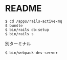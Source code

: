 # README

```
$ cd /apps/rails-active-mq
$ bundle
$ bin/rails db:setup
$ bin/rails s
```

別ターミナル
```
$ bin/webpack-dev-server
```
